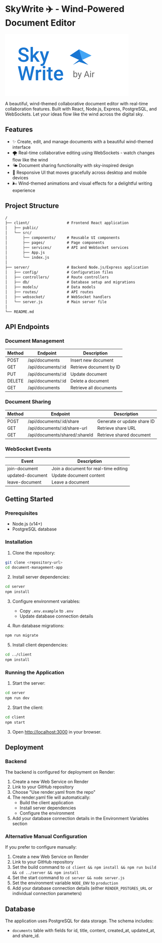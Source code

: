 # SkyWrite ✈️ - Wind-Powered Document Editor

![SkyWrite Logo](client/src/assets/skywrite-logo.svg)

A beautiful, wind-themed collaborative document editor with real-time collaboration features. Built with React, Node.js, Express, PostgreSQL, and WebSockets. Let your ideas flow like the wind across the digital sky.

## Features

- ✨ Create, edit, and manage documents with a beautiful wind-themed interface
- 🌪️ Real-time collaborative editing using WebSockets - watch changes flow like the wind
- 🌤️ Document sharing functionality with sky-inspired design
- 💨 Responsive UI that moves gracefully across desktop and mobile devices
- 🌬️ Wind-themed animations and visual effects for a delightful writing experience

## Project Structure

```
/
├── client/                 # Frontend React application
│   ├── public/
│   └── src/
│       ├── components/     # Reusable UI components
│       ├── pages/          # Page components
│       ├── services/       # API and WebSocket services
│       ├── App.js
│       └── index.js
│
├── server/                 # Backend Node.js/Express application
│   ├── config/             # Configuration files
│   ├── controllers/        # Route controllers
│   ├── db/                 # Database setup and migrations
│   ├── models/             # Data models
│   ├── routes/             # API routes
│   ├── websocket/          # WebSocket handlers
│   └── server.js           # Main server file
│
└── README.md
```

## API Endpoints

### Document Management

| Method | Endpoint           | Description             |
| ------ | ------------------ | ----------------------- |
| POST   | /api/documents     | Insert new document     |
| GET    | /api/documents/:id | Retrieve document by ID |
| PUT    | /api/documents/:id | Update document         |
| DELETE | /api/documents/:id | Delete a document       |
| GET    | /api/documents     | Retrieve all documents  |

### Document Sharing

| Method | Endpoint                       | Description                 |
| ------ | ------------------------------ | --------------------------- |
| POST   | /api/documents/:id/share       | Generate or update share ID |
| GET    | /api/documents/:id/share-url   | Retrieve share URL          |
| GET    | /api/documents/shared/:shareId | Retrieve shared document    |

### WebSocket Events

| Event            | Description                           |
| ---------------- | ------------------------------------- |
| join-document    | Join a document for real-time editing |
| updated-document | Update document content               |
| leave-document   | Leave a document                      |

## Getting Started

### Prerequisites

- Node.js (v14+)
- PostgreSQL database

### Installation

1. Clone the repository:

```bash
git clone <repository-url>
cd document-management-app
```

2. Install server dependencies:

```bash
cd server
npm install
```

3. Configure environment variables:

   - Copy `.env.example` to `.env`
   - Update database connection details

4. Run database migrations:

```bash
npm run migrate
```

5. Install client dependencies:

```bash
cd ../client
npm install
```

### Running the Application

1. Start the server:

```bash
cd server
npm run dev
```

2. Start the client:

```bash
cd client
npm start
```

3. Open [http://localhost:3000](http://localhost:3000) in your browser.

## Deployment

### Backend

The backend is configured for deployment on Render:

1. Create a new Web Service on Render
2. Link to your GitHub repository
3. Choose "Use render.yaml from the repo"
4. The render.yaml file will automatically:
   - Build the client application
   - Install server dependencies
   - Configure the environment
5. Add your database connection details in the Environment Variables section

### Alternative Manual Configuration

If you prefer to configure manually:

1. Create a new Web Service on Render
2. Link to your GitHub repository
3. Set the build command to `cd client && npm install && npm run build && cd ../server && npm install`
4. Set the start command to `cd server && node server.js`
5. Set the environment variable `NODE_ENV` to `production`
6. Add your database connection details (either `RENDER_POSTGRES_URL` or individual connection parameters)

## Database

The application uses PostgreSQL for data storage. The schema includes:

- `documents` table with fields for id, title, content, created_at, updated_at, and share_id.
